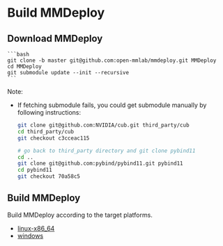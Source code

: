 # Build MMDeploy

## Download MMDeploy

    ```bash
    git clone -b master git@github.com:open-mmlab/mmdeploy.git MMDeploy
    cd MMDeploy
    git submodule update --init --recursive
    ```

Note:

  - If fetching submodule fails, you could get submodule manually by following instructions:

      ```bash
      git clone git@github.com:NVIDIA/cub.git third_party/cub
      cd third_party/cub
      git checkout c3cceac115

      # go back to third_party directory and git clone pybind11
      cd ..
      git clone git@github.com:pybind/pybind11.git pybind11
      cd pybind11
      git checkout 70a58c5
      ```

## Build MMDeploy
Build MMDeploy according to the target platforms.
- [linux-x86_64](build/linux.md)
- [windows](build/windows.md)
